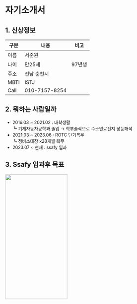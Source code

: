 
# 자기소개서

## 1. 신상정보 
|구분|내용|비고|
|---|---|---|
이름 | 서준원 |
나이 | 만25세 | 97년생
주소 | 전남 순천시 | 
MBTI | ISTJ | 
Call | 010-7157-8254 |

## 2. 뭐하는 사람일까
- 2016.03 ~ 2021.02 : 대학생활  <br>
┗ 기계자동차공학과 졸업 → 학부졸작으로 수소연료전지 성능해석 <br>
- 2021.03 ~ 2023.06 : ROTC 단기복무 <br>
┗ 정비소대장 x28개월 복무 <br>
- 2023.07 ~ 현재 : ssafy 입과  <br>

## 3. Ssafy 입과후 목표

<img src="http://bitly.ws/L9Ei" width="200" height="400">
